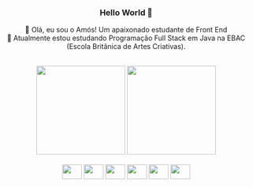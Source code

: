 <div align="center">

  ### Hello World 👋

  👋 Olá, eu sou o Amós! Um apaixonado estudante de Front End
  <br>
  👀 Atualmente estou estudando Programação Full Stack em Java na EBAC (Escola Britânica de Artes Criativas).


  <div>
    <br>
    <img height="180em" src="https://github-readme-stats.vercel.app/api?username=amosbarbato&show_icons=true">
    <img height="180em" src="https://github-readme-stats.vercel.app/api/top-langs/?username=amosbarbato&layout=compact">  
  </div>
  
  <div style="display: inline-block">
    <br>
    <img align="center" height="30" width="40" src="https://cdn.jsdelivr.net/gh/devicons/devicon@latest/icons/javascript/javascript-original.svg" />
    <img align="center" height="30" width="40" src="https://cdn.jsdelivr.net/gh/devicons/devicon@latest/icons/typescript/typescript-original.svg" />
    <img align="center" height="30" width="40" src="https://cdn.jsdelivr.net/gh/devicons/devicon@latest/icons/react/react-original.svg" />
    <img align="center" height="30" width="40" src="https://cdn.jsdelivr.net/gh/devicons/devicon@latest/icons/vuejs/vuejs-original.svg" />
    <img align="center" height="30" width="40" src="https://cdn.jsdelivr.net/gh/devicons/devicon@latest/icons/html5/html5-original.svg" />
    <img align="center" height="30" width="40" src="https://cdn.jsdelivr.net/gh/devicons/devicon@latest/icons/css3/css3-original.svg" />   
  </div>

</div>


<!--
**amosbarbato/amosbarbato** is a ✨ _special_ ✨ repository because its `README.md` (this file) appears on your GitHub profile.

Here are some ideas to get you started:

- 🔭 I’m currently working on ...
- 🌱 I’m currently learning ...
- 👯 I’m looking to collaborate on ...
- 🤔 I’m looking for help with ...
- 💬 Ask me about ...
- 📫 How to reach me: ...
- 😄 Pronouns: ...
- ⚡ Fun fact: ...
-->


